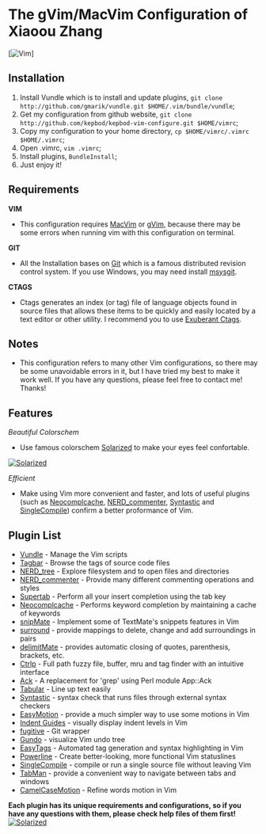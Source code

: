 # The gVim/MacVim Configuration of Xiaoou Zhang

[![Vim](http://www.vim.org/images/vim_editor.gif)]

## Installation

1. Install Vundle which is to install and update plugins, `git clone http://github.com/gmarik/vundle.git $HOME/.vim/bundle/vundle`;
2. Get my configuration from github website, `git clone http://github.com/kepbod/kepbod-vim-configure.git $HOME/vimrc`;
3. Copy my configuration to your home directory, `cp $HOME/vimrc/.vimrc $HOME/.vimrc`;
4. Open .vimrc, `vim .vimrc`;
5. Install plugins, `BundleInstall`;
6. Just enjoy it!

## Requirements

**VIM**

 * This configuration requires [MacVim](http://www.vim.org/download.php#mac) or [gVim](http://www.vim.org/download.php#pc), because there may be some errors when running vim with this configuration on terminal.

**GIT**

 * All the Installation bases on [Git](http://git-scm.com/) which is a famous distributed revision control system. If you use Windows, you may need install [msysgit](http://code.google.com/p/msysgit/).

**CTAGS**

 * Ctags generates an index (or tag) file of language objects found in source files that allows these items to be quickly and easily located by a text editor or other utility. I recommend you to use [Exuberant Ctags](http://ctags.sourceforge.net/).

## Notes

 * This configuration refers to many other Vim configurations, so there may be some unavoidable errors in it, but I have tried my best to make it work well. If you have any questions, please feel free to contact me! Thanks!

## Features

*Beautiful Colorschem*

 * Use famous colorschem [Solarized](http://ethanschoonover.com/solarized) to make your eyes feel confortable.

 [![Solarized](http://ethanschoonover.com/solarized/img/solarized-yinyang.png)](http://ethanschoonover.com/solarized#features)

*Efficient*

 * Make using Vim more convenient and faster, and lots of useful plugins (such as [Neocomplcache](https://github.com/Shougo/neocomplcache), [NERD_commenter](https://github.com/scrooloose/nerdcommenter), [Syntastic](https://github.com/scrooloose/syntastic) and [SingleCompile](https://github.com/xuhdev/SingleCompile)) confirm a better proformance of Vim.

## Plugin List

 * [Vundle](https://github.com/gmarik/vundle) - Manage the Vim scripts
 * [Tagbar](https://github.com/majutsushi/tagbar) - Browse the tags of source code files
 * [NERD_tree](https://github.com/scrooloose/nerdtree) - Explore filesystem and to open files and directories
 * [NERD_commenter](https://github.com/scrooloose/nerdcommenter) - Provide many different commenting operations and styles
 * [Supertab](https://github.com/ervandew/supertab) - Perform all your insert completion using the tab key
 * [Neocomplcache](https://github.com/Shougo/neocomplcache) - Performs keyword completion by maintaining a cache of keywords
 * [snipMate](https://github.com/garbas/vim-snipmate) - Implement some of TextMate's snippets features in Vim
 * [surround](https://github.com/tpope/vim-surround) - provide mappings to delete, change and add surroundings in pairs
 * [delimitMate](https://github.com/Raimondi/delimitMate) - provides automatic closing of quotes, parenthesis, brackets, etc.
 * [Ctrlp](https://github.com/kien/ctrlp.vim) - Full path fuzzy file, buffer, mru and tag finder with an intuitive interface
 * [Ack](https://github.com/mileszs/ack.vim) - A replacement for 'grep' using Perl module App::Ack
 * [Tabular](https://github.com/godlygeek/tabular) - Line up text easily
 * [Syntastic](https://github.com/scrooloose/syntastic) - syntax check that runs files through external syntax checkers
 * [EasyMotion](https://github.com/Lokaltog/vim-easymotion) - provide a much simpler way to use some motions in Vim
 * [Indent Guides](https://github.com/mutewinter/vim-indent-guides) - visually display indent levels in Vim
 * [fugitive](https://github.com/tpope/vim-fugitive) - Git wrapper
 * [Gundo](https://github.com/sjl/gundo.vim) - visualize Vim undo tree
 * [EasyTags](https://github.com/xolox/vim-easytags) - Automated tag generation and syntax highlighting in Vim
 * [Powerline](https://github.com/Lokaltog/vim-powerline) - Create better-looking, more functional Vim statuslines
 * [SingleCompile](https://github.com/xuhdev/SingleCompile) - compile or run a single source file without leaving Vim
 * [TabMan](https://github.com/kien/tabman.vim) - provide a convenient way to navigate between tabs and windows
 * [CamelCaseMotion](https://github.com/bkad/CamelCaseMotion) - Refine words motion in Vim

**Each plugin has its unique requirements and configurations, so if you have any questions with them, please check help files of them first!**
 [![Solarized](http://ethanschoonover.com/solarized/img/solarized-yinyang.png)](http://ethanschoonover.com/solarized#features)
